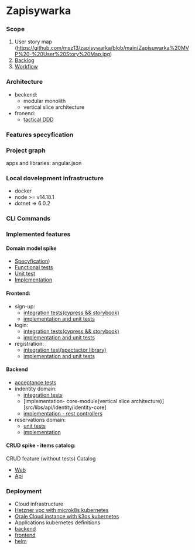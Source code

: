 # Zapisywarka

### Scope
1. User story map
(https://github.com/msz13/zapisywarka/blob/main/Zapisuwarka%20MVP%20-%20User%20Story%20Map.jpg)
3. [Backlog](https://github.com/users/msz13/projects/3/views/1)
4. [Workflow](https://github.com/users/msz13/projects/4)

### Architecture
- beckend:
  * modular monolith
  * vertical slice architecture
- fronend:
  * [tactical DDD](https://www.angulararchitects.io/en/blog/tactical-domain-driven-design-with-monorepos/)

### Features specyfication
### Project graph
apps and libraries:
angular.json
### Local dovelepment infrastructure
* docker
* node >= v14.18.1
* dotnet => 6.0.2
### CLI Commands

### Implemented features
#### Domain model spike
* [Specyfication](https://github.com/msz13/zapisywarka-deprecated/blob/main/WEB-API/RegistrationFunctionalTests/Features/Zapisy.feature))
* [Functional tests](https://github.com/msz13/zapisywarka-deprecated/tree/main/WEB-API/RegistrationFunctionalTests)
* [Unit test](https://github.com/msz13/zapisywarka-deprecated/tree/main/WEB-API/RegistrationUnitTests)
* [Implementation](https://github.com/msz13/zapisywarka-deprecated/tree/main/WEB-API/RegistrationBD)
#### Frontend:
* sign-up:
  *  [integration tests(cypress && storybook)](src/apps/test/libs/identity/sign-up-feature-e2e)
  *  [implementation and unit tests](src/libs/web/identity/sign-up-feature)
* login:
  * [integration tests(cypress && storybook)](src/apps/test/libs/identity/login-feature-e2e)
  * [implementation and unit tests](src/libs/web/identity/login-feature)
* registration:
  * [integration test(spectactor library)](src/libs/web/registration/registration-feature/src/lib/_features_tests)
  * [implementation and unit tests](src/libs/web/registration/registration-feature)

#### Backend
* [acceptance tests](src/apps/zapisywarka-api-test)
* indentity domain:
  * [integration tests](src/libs/api/identity/identity-core-test)
  * [implementation- core-module(vertical slice architecture)][src/libs/api/identity/identity-core]
  * [implementation - rest controllers](src/libs/api/identity/identity-api)
* reservations domain:
  * [unit tests](src/libs/api/reservations/reservations-api-test)
  * [implementation](src/libs/api/reservations/reservations-api)
    
#### CRUD spike - items catalog:
CRUD feature (without tests)
Catalog
* [Web](https://github.com/msz13/zapisywarka/tree/main/src/libs/web/catalog)
* [Api](https://github.com/msz13/zapisywarka/tree/main/src/libs/api/catalog)

### Deployment 
* Cloud infrastructure
 * [Hetzner vpc with microk8s kubernetes](https://github.com/msz13/zapisywarka-env/tree/main/hetzner-cloud)
 * [Orale Cloud instance with k3os kubernetes](https://github.com/msz13/zapisywarka-env/tree/main/oci-cluster)
* Applications kubernetes definitions
 * [backend](https://github.com/msz13/zapisywarka/tree/main/src/apps/zapisywarka-api/deployment)
 * [frontend](https://github.com/msz13/zapisywarka/tree/main/src/apps/zapisywarka-rejestracja/deployment)
 * [helm]([https://github.com/msz13/zapisywarka/tree/88-deploy-create-staging-environment/src/deployment/zapisywarka)


